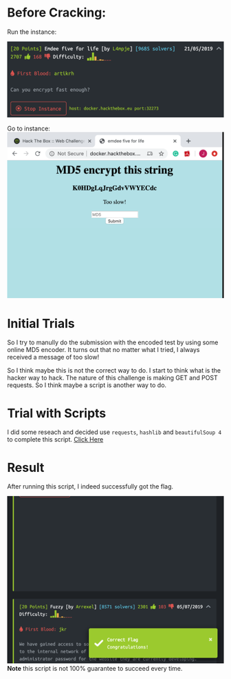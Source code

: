 # Before Cracking:

Run the instance:

![](./instanceUp.png)

Go to instance:
![](./try1.png)

# Initial Trials

So I try to manully do the submission with the encoded test by using some online MD5 encoder. It turns out that no matter what I tried, I always received a message of too slow!

So I think maybe this is not the correct way to do. I start to think what is the hacker way to hack. The nature of this challenge is making GET and POST requests. So I think maybe a script is another way to do.

# Trial with Scripts

I did some reseach and decided use `requests`, `hashlib` and `beautifulSoup 4` to complete this script. [Click Here](./script.py)

# Result
After running this script, I indeed successfully got the flag. 

![](./res.png)
**Note** this script is not 100% guarantee to succeed every time.